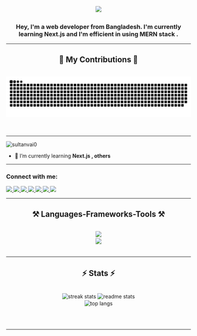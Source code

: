 <h1 align="center">
    <img src="https://readme-typing-svg.herokuapp.com/?font=Righteous&size=35&center=true&vCenter=true&width=600&height=100&duration=5000&lines=Hey+Everyone+%F0%9F%91%8B+I%27m+Mehedi+Hasan;" />
</h1>
  
<h3 align="center">Hey, I'm a web developer from Bangladesh. I'm currently learning Next.js and I'm efficient in using MERN stack .</h3>
<div align="center">

<hr>
<h2>🐍 My Contributions 🐍</h2>
<br>
<img alt="snake eating my contributions" src="https://raw.githubusercontent.com/sultanvai0/sultanvai0/output/snake.svg" />
<br><br><br>
</div>
<hr>
<p align="left"> <img src="https://komarev.com/ghpvc/?username=sultanvai0&label=Profile%20views&color=0e75b6&style=flat" alt="sultanvai0" /> </p>

- 🌱 I’m currently learning **Next.js , others**
<hr>
<h3 align="left">Connect with me:</h3>

<div align="left"> 
  <a href="mailto:muhammedmehedh@gmail.com">
    <img src="https://img.shields.io/badge/Gmail-ff4343?style=for-the-badge&logo=gmail&logoColor=white" />
  </a>
  <a href="https://linkedin.com/in/muhammed-mehedi" target="_blank">
    <img src="https://img.shields.io/badge/LinkedIn-0077B5?style=for-the-badge&logo=linkedin&logoColor=white" target="_blank" />
  </a> 
  <a href="https://muhammed-mehedi-hasan.netlify.app/" target="_blank">
     <img src="https://img.shields.io/badge/Portfolio-FF5722?style=for-the-badge&logo=todoist&logoColor=white" target="_blank" /> 
  </a>
  <a href="https://discordapp.com/users/1185534673938554932" target="_blank">
     <img src="https://img.shields.io/badge/discord-7289da?style=for-the-badge&logo=discord&logoColor=white" target="_blank" /> 
  </a>
  <a href="https://www.facebook.com/SulTanVai0" target="_blank">
     <img src="https://img.shields.io/badge/facebook-1877F2?style=for-the-badge&logo=facebook&logoColor=white" target="_blank" /> 
  </a>
  <a href="https://wa.me/qr/6ZXLSWATEFUYI1" target="_blank">
     <img src="https://img.shields.io/badge/WhatsApp-075E54?style=for-the-badge&logo=whatsapp&logoColor=white" target="_blank" /> 
  </a>
  <a href="https://t.me/Sultan_vai" target="_blank">
     <img src="https://img.shields.io/badge/telegram-229ED9?style=for-the-badge&logo=telegram&logoColor=white" target="_blank" /> 
  </a>
</div>
<hr/>
<h2 align="center">⚒️ Languages-Frameworks-Tools ⚒️</h2>
<br/>
<div align="center">
    <img src="https://skillicons.dev/icons?i=html,css,bootstrap,mui,tailwind,react,nextjs,github,figma,git,vscode," /><br>
    <img src="https://skillicons.dev/icons?i=javascript,typescript,nodejs,express,mongodb,firebase,postman" /><br>
</div>

<br/>

<hr/>

<h2 align="center">⚡ Stats ⚡</h2>
<br>
<div align=center>
  <img width=390  src="https://github-readme-streak-stats.herokuapp.com/?user=sultanvai0&count_private=true&theme=react&border_radius=10" alt="streak stats" />
  <img width=390  src="https://github-readme-stats.vercel.app/api?username=sultanvai0&count_private=true&show_icons=true&theme=react&rank_icon=github&border_radius=10" alt="readme stats" />
    <br/>

  <img width=325 align="center" src="https://github-readme-stats.vercel.app/api/top-langs?username=sultanvai0&show_icons=true&locale=en&layout=compact&theme=react&border_radius=10&size_weight=0.5&count_weight=0.5&exclude_repo=github-readme-stats" alt="top langs" />
</div>

<br/><br/>

<hr/>
